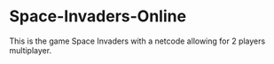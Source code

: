 # Space-Invaders-Online
This is the game Space Invaders with a netcode allowing for 2 players multiplayer.
